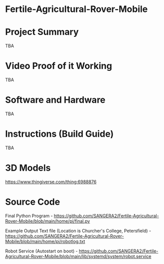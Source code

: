 # Fertile-Agricultural-Rover-Mobile


Project Summary
===============
TBA


Video Proof of it Working
=========================
TBA


Software and Hardware
=====================
TBA


Instructions (Build Guide)
==========================
TBA


3D Models
=========
https://www.thingiverse.com/thing:6988876


Source Code
===========
Final Python Program - https://github.com/SANGERA2/Fertile-Agricultural-Rover-Mobile/blob/main/home/pi/final.py

Example Output Text file (Location is Churcher's College, Petersfield) - https://github.com/SANGERA2/Fertile-Agricultural-Rover-Mobile/blob/main/home/pi/robotlog.txt

Robot Service (Autostart on boot) - https://github.com/SANGERA2/Fertile-Agricultural-Rover-Mobile/blob/main/lib/systemd/system/robot.service
